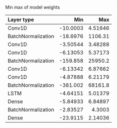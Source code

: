 Min max of model weights

| Layer type         |        Min |         Max |
|:-------------------|-----------:|------------:|
| Conv1D             |  -10.0003  |     4.51646 |
| BatchNormalization |  -18.6976  |  1106.31    |
| Conv1D             |   -3.50544 |     3.48288 |
| Conv1D             |   -6.13053 |     5.37173 |
| BatchNormalization | -159.858   | 25950.2     |
| Conv1D             |   -6.13342 |     6.87662 |
| Conv1D             |   -4.87888 |     6.21179 |
| BatchNormalization | -381.002   | 68161.8     |
| LSTM               |   -4.64151 |     5.01379 |
| Dense              |   -5.84933 |     6.84897 |
| BatchNormalization |   -2.83527 |     4.3003  |
| Dense              |  -23.9115  |     2.14036 |